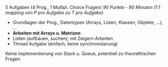 5 Aufgaben (4 Prog., 1 Multipl. Choice Fragen)
_90 Punkte - 90 Minuten (1:1 mapping von P pro Aufgabe zu T pro Aufgabe)_

- Grundlagen der Prog., Datentypen (Arrays, Listen, Klassen, Objekte, ...), ...
- __Arbeiten mit Arrays u. Matrizen__
- Listen (aufbauen, suchen); mit Zeigern Arbeiten
- Thread Aufgabe (einfach, keine synchronisierung)

Keine implementierung von Stack u. Queue, potentiell zu theorethischen Fragen.
